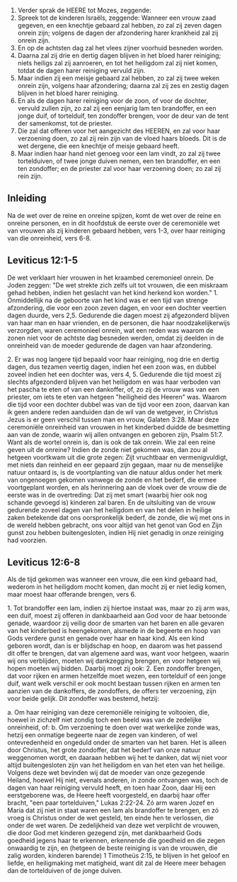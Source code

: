 1. Verder sprak de HEERE tot Mozes, zeggende: 
2. Spreek tot de kinderen Israëls, zeggende: Wanneer een vrouw zaad gegeven, en een knechtje gebaard zal hebben, zo zal zij zeven dagen onrein zijn; volgens de dagen der afzondering harer krankheid zal zij onrein zijn. 
3. En op de achtsten dag zal het vlees zijner voorhuid besneden worden. 
4. Daarna zal zij drie en dertig dagen blijven in het bloed harer reiniging; niets heiligs zal zij aanroeren, en tot het heiligdom zal zij niet komen, totdat de dagen harer reiniging vervuld zijn. 
5. Maar indien zij een meisje gebaard zal hebben, zo zal zij twee weken onrein zijn, volgens haar afzondering; daarna zal zij zes en zestig dagen blijven in het bloed harer reiniging. 
6. En als de dagen harer reiniging voor de zoon, of voor de dochter, vervuld zullen zijn, zo zal zij een eenjarig lam ten brandoffer, en een jonge duif, of tortelduif, ten zondoffer brengen, voor de deur van de tent der samenkomst, tot de priester. 
7. Die zal dat offeren voor het aangezicht des HEEREN, en zal voor haar verzoening doen, zo zal zij rein zijn van de vloed haars bloeds. Dit is de wet dergene, die een knechtje of meisje gebaard heeft. 
8. Maar indien haar hand niet genoeg voor een lam vindt, zo zal zij twee tortelduiven, of twee jonge duiven nemen, een ten brandoffer, en een ten zondoffer; en de priester zal voor haar verzoening doen; zo zal zij rein zijn. 

## Inleiding 

Na de wet over de reine en onreine spijzen, komt de wet over de reine en onreine personen, en in dit hoofdstuk de eerste over de ceremoniële wet van vrouwen als zij kinderen gebaard hebben, vers 1-3, over haar reiniging van die onreinheid, vers 6-8.

## Leviticus 12:1-5 

De wet verklaart hier vrouwen in het kraambed ceremonieel onrein. De Joden zeggen: "De wet strekte zich zelfs uit tot vrouwen, die een miskraam gehad hebben, indien het geslacht van het kind herkend kon worden." 
1\. Onmiddellijk na de geboorte van het kind was er een tijd van strenge afzondering, die voor een zoon zeven dagen, en voor een dochter veertien dagen duurde, vers 2,5. Gedurende die dagen moest zij afgezonderd blijven van haar man en haar vrienden, en de personen, die haar noodzakelijkerwijs verzorgden, waren ceremonieel onrein, wat een reden was waarom de zonen niet voor de achtste dag besneden werden, omdat zij deelden in de onreinheid van de moeder gedurende de dagen van haar afzondering.

2\. Er was nog langere tijd bepaald voor haar reiniging, nog drie en dertig dagen, dus tezamen veertig dagen, indien het een zoon was, en dubbel zoveel indien het een dochter was, vers 4, 5. Gedurende die tijd moest zij slechts afgezonderd blijven van het heiligdom en was haar verboden van het pascha te eten of van een dankoffer, of, zo zij de vrouw was van een priester, om iets te eten van hetgeen "heiligheid des Heeren" was. Waarom die tijd voor een dochter dubbel was van de tijd voor een zoon, daarvan kan ik geen andere reden aanduiden dan de wil van de wetgever, in Christus Jezus is er geen verschil tussen man en vrouw, Galaten 3:28. Maar deze ceremoniële onreinheid van vrouwen in het kinderbed duidde de besmetting aan van de zonde, waarin wij allen ontvangen en geboren zijn, Psalm 51:7. Want als de wortel onrein is, dan is ook de tak onrein. Wie zal een reine geven uit de onreine? Indien de zonde niet gekomen was, dan zou al hetgeen voortkwam uit die grote zegen: Zijt vruchtbaar en vermenigvuldigt, met niets dan reinheid en eer gepaard zijn gegaan, maar nu de menselijke natuur ontaard is, is de voortplanting van die natuur aldus onder het merk van ongenoegen gekomen vanwege de zonde en het bederf, die ermee voortgeplant worden, en als herinnering aan de vloek over de vrouw die de eerste was in de overtreding: Dat zij met smart (waarbij hier ook nog schande gevoegd is) kinderen zal baren. En de uitsluiting van de vrouw gedurende zoveel dagen van het heiligdom en van het delen in heilige zaken betekende dat ons oorspronkelijk bederf, de zonde, die wij met ons in de wereld hebben gebracht, ons voor altijd van het genot van God en Zijn gunst zou hebben buitengesloten, indien Hij niet genadig in onze reiniging had voorzien.

## Leviticus 12:6-8 

Als de tijd gekomen was wanneer een vrouw, die een kind gebaard had, wederom in het heiligdom mocht komen, dan mocht zij er niet ledig komen, maar moest haar offerande brengen, vers 6.

1\. Tot brandoffer een lam, indien zij hiertoe instaat was, maar zo zij arm was, een duif, moest zij offeren in dankbaarheid aan God voor de haar betoonde genade, waardoor zij veilig door de smarten van het baren en alle gevaren van het kinderbed is heengekomen, alsmede in de begeerte en hoop van Gods verdere gunst en genade over haar en haar kind. Als een kind geboren wordt, dan is er blijdschap en hoop, en daarom was het passend dit offer te brengen, dat van algemene aard was, want voor hetgeen, waarin wij ons verblijden, moeten wij dankzegging brengen, en voor hetgeen wij hopen moeten wij bidden. Daarbij moet zij ook: 2. Een zondoffer brengen, dat voor rijken en armen hetzelfde moet wezen, een tortelduif of een jonge duif, want welk verschil er ook mocht bestaan tussen rijken en armen ten aanzien van de dankoffers, de zondoffers, de offers ter verzoening, zijn voor beide gelijk. Dit zondoffer was bestemd, hetzij:

a. Om haar reiniging van deze ceremoniële reiniging te voltooien, die, hoewel in zichzelf niet zondig toch een beeld was van de zedelijke onreinheid, of:
b. Om verzoening te doen over wat werkelijke zonde was, hetzij een onmatige begeerte naar de zegen van kinderen, of wel ontevredenheid en ongeduld onder de smarten van het baren. Het is alleen door Christus, het grote zondoffer, dat het bederf van onze natuur weggenomen wordt, en daaraan hebben wij het te danken, dat wij niet voor altijd buitengesloten zijn van het heiligdom en van het eten van het heilige. Volgens deze wet bevinden wij dat de moeder van onze gezegende Heiland, hoewel Hij niet, evenals anderen, in zonde ontvangen was, toch de dagen van haar reiniging vervuld heeft, en toen haar Zoon, daar Hij een eerstgeborene was, de Heere heeft voorgesteld, en daarbij haar offer bracht, "een paar tortelduiven," Lukas 2:22-24. Zó arm waren Jozef en Maria dat zij niet in staat waren een lam als brandoffer te brengen, en zó vroeg is Christus onder de wet gesteld, ten einde hen te verlossen, die onder de wet waren. De zedelijkheid van deze wet verplicht de vrouwen, die door God met kinderen gezegend zijn, met dankbaarheid Gods goedheid jegens haar te erkennen, erkennende die goedheid en die zegen onwaardig te zijn, en (hetgeen de beste reiniging is van de vrouwen, die zalig worden, kinderen barende) 1 Timotheüs 2:15, te blijven in het geloof en liefde, en heiligmaking met matigheid, want dit zal de Heere meer behagen dan de tortelduiven of de jonge duiven.
